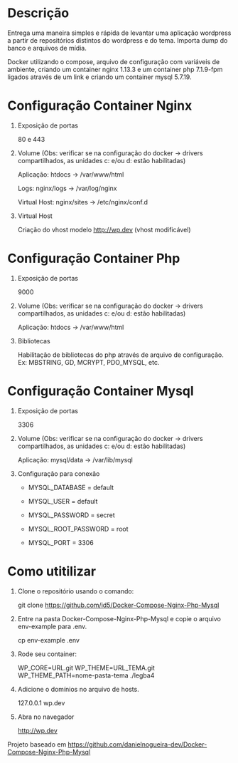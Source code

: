 # Descrição

Entrega uma maneira simples e rápida de levantar uma aplicação wordpress a partir de repositórios distintos do wordpress e do tema. Importa dump do banco e arquivos de mídia.

Docker utilizando o compose, arquivo de configuração com variáveis de ambiente, criando um container nginx 1.13.3 e um container php 7.1.9-fpm ligados através de um link e criando um container mysql 5.7.19.

# Configuração Container Nginx

1. Exposição de portas

	80 e 443

2. Volume (Obs: verificar se na configuração do docker -> drivers compartilhados, as unidades c: e/ou d: estão habilitadas)

	Aplicação: htdocs -> /var/www/html
	
	Logs: nginx/logs -> /var/log/nginx
	
	Virtual Host: nginx/sites -> /etc/nginx/conf.d
	
3. Virtual Host

	Criação do vhost modelo http://wp.dev (vhost modificável)

# Configuração Container Php

1. Exposição de portas

	9000

2. Volume (Obs: verificar se na configuração do docker -> drivers compartilhados, as unidades c: e/ou d: estão habilitadas)

	Aplicação: htdocs -> /var/www/html
	
3. Bibliotecas

	Habilitação de bibliotecas do php através de arquivo de configuração. Ex: MBSTRING, GD, MCRYPT, PDO_MYSQL, etc.
	
# Configuração Container Mysql

1. Exposição de portas

	3306

2. Volume (Obs: verificar se na configuração do docker -> drivers compartilhados, as unidades c: e/ou d: estão habilitadas)

	Aplicação: mysql/data -> /var/lib/mysql

3. Configuração para conexão

	- MYSQL_DATABASE      = default
	
    - MYSQL_USER          = default
	
    - MYSQL_PASSWORD      = secret
	
    - MYSQL_ROOT_PASSWORD = root
	
    - MYSQL_PORT          = 3306
	
# Como utitilizar

1. Clone o repositório usando o comando:

   git clone https://github.com/id5/Docker-Compose-Nginx-Php-Mysql

2. Entre na pasta Docker-Compose-Nginx-Php-Mysql e copie o arquivo env-example para .env.

   cp env-example .env

3. Rode seu container:

	WP_CORE=URL.git WP_THEME=URL_TEMA.git WP_THEME_PATH=nome-pasta-tema ./legba4

4. Adicione o domínios no arquivo de hosts.

   127.0.0.1 wp.dev

5. Abra no navegador

   http://wp.dev

Projeto baseado em https://github.com/danielnogueira-dev/Docker-Compose-Nginx-Php-Mysql
